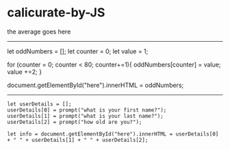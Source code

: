 # calicurate-by-JS

<!DOCTYPE html>
<html>
<head>
	<title>Average</title>
</head>
<body>
	<p id="here">the average goes here</p>
<script>
	let numberArray = [10,50,97,22,9,13,1000,1000,75];
	let average;
	let sum = 0;
	let i;

	for(i = 0; i < 9; i += 1){
		sum += numberArray[i];
	}

	average = sum / 9;

	document.getElementById("here").innerHTML = average;


</script>


</body>
</html>


---------------------------------------
  let oddNumbers = [];
  let counter = 0;
  let value = 1;

  for (counter = 0; counter < 80; counter+=1){
  	oddNumbers[counter] = value;
  	value +=2;
  }
  
  document.getElementById("here").innerHTML = oddNumbers;
  
  -------------------------------------------------------
  
	let userDetails = [];
	userDetails[0] = prompt("what is your first name?");
	userDetails[1] = prompt("what is your last name?");
	userDetails[2] = prompt("how old are you?");
	
	let info = document.getElementById("here").innerHTML = userDetails[0] + " " + userDetails[1] + " " + userDetails[2];
	
  

